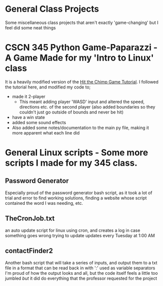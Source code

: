 # General Class Projects
 Some miscellaneous class projects that aren't exactly 'game-changing' but I feel did some neat things


# CSCN 345 Python Game-Paparazzi - A Game Made for my 'Intro to Linux' class
It is a heavily modified version of the [Hit the Chimp Game Tutorial](https://www.pygame.org/docs/tut/ChimpLineByLine.html). I followed the tutorial here, and modified my code to;
- made it 2-player
	- This meant adding player 'WASD' input and altered the speed, directions etc. of the second player (also added boundaries so they couldn't just go outside of bounds and never be hit)
- have a win state
- added some sound effects
- Also added some notes/documentation to the main py file, making it more apparent what each line did

# General Linux scripts - Some more scripts I made for my 345 class. 
## Password Generator
Especially proud of the password generator bash script, as it took a lot of trial and error to find working solutions, finding a website whose script contained the word I was needing, etc. 
## TheCronJob.txt
an auto update script for linux using cron, and creates a log in case something goes wrong trying to update
updates every Tuesday at 1:00 AM
## contactFinder2
Another bash script that will take a series of inputs, and output them to a txt file in a format that can be read back in with ':' used as variable separators
I'm proud of how the output looks and all, but the code itself feels a little too jumbled *but* it did do everything that the professor requested for the project